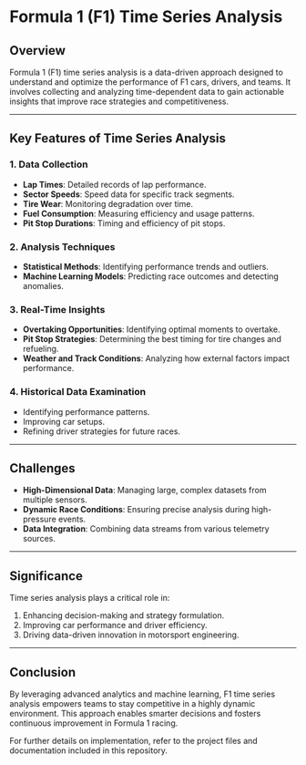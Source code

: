 # Formula 1 (F1) Time Series Analysis

## Overview
Formula 1 (F1) time series analysis is a data-driven approach designed to understand and optimize the performance of F1 cars, drivers, and teams. It involves collecting and analyzing time-dependent data to gain actionable insights that improve race strategies and competitiveness.

---

## Key Features of Time Series Analysis

### 1. Data Collection
- **Lap Times**: Detailed records of lap performance.
- **Sector Speeds**: Speed data for specific track segments.
- **Tire Wear**: Monitoring degradation over time.
- **Fuel Consumption**: Measuring efficiency and usage patterns.
- **Pit Stop Durations**: Timing and efficiency of pit stops.

### 2. Analysis Techniques
- **Statistical Methods**: Identifying performance trends and outliers.
- **Machine Learning Models**: Predicting race outcomes and detecting anomalies.

### 3. Real-Time Insights
- **Overtaking Opportunities**: Identifying optimal moments to overtake.
- **Pit Stop Strategies**: Determining the best timing for tire changes and refueling.
- **Weather and Track Conditions**: Analyzing how external factors impact performance.

### 4. Historical Data Examination
- Identifying performance patterns.
- Improving car setups.
- Refining driver strategies for future races.

---

## Challenges
- **High-Dimensional Data**: Managing large, complex datasets from multiple sensors.
- **Dynamic Race Conditions**: Ensuring precise analysis during high-pressure events.
- **Data Integration**: Combining data streams from various telemetry sources.

---

## Significance
Time series analysis plays a critical role in:
1. Enhancing decision-making and strategy formulation.
2. Improving car performance and driver efficiency.
3. Driving data-driven innovation in motorsport engineering.

---

## Conclusion
By leveraging advanced analytics and machine learning, F1 time series analysis empowers teams to stay competitive in a highly dynamic environment. This approach enables smarter decisions and fosters continuous improvement in Formula 1 racing.

For further details on implementation, refer to the project files and documentation included in this repository.
